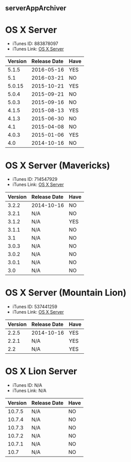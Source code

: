 ## serverAppArchiver


# OS X Server

* iTunes ID: 883878097
* iTunes Link: [OS X Server](https://itunes.apple.com/app/id883878097?mt=12)

| Version | Release Date | Have |
|:--------|:-------------|:-----|
| 5.1.5   | 2016-05-16   | YES  |
| 5.1     | 2016-03-21   | NO   |
| 5.0.15  | 2015-10-21   | YES  |
| 5.0.4   | 2015-09-21   | NO   |
| 5.0.3   | 2015-09-16   | NO   |
| 4.1.5   | 2015-08-13   | YES  |
| 4.1.3   | 2015-06-30   | NO   |
| 4.1     | 2015-04-08   | NO   |
| 4.0.3   | 2015-01-06   | YES  |
| 4.0     | 2014-10-16   | NO   |


# OS X Server (Mavericks)

* iTunes ID: 714547929
* iTunes Link: [OS X Server](https://itunes.apple.com/app/id714547929?mt=12)

| Version | Release Date | Have |
|:--------|:-------------|:-----|
| 3.2.2   | 2014-10-16   | NO   |
| 3.2.1   | N/A          | NO   |
| 3.1.2   | N/A          | YES  |
| 3.1.1   | N/A          | NO   |
| 3.1     | N/A          | NO   |
| 3.0.3   | N/A          | NO   |
| 3.0.2   | N/A          | NO   |
| 3.0.1   | N/A          | NO   |
| 3.0     | N/A          | NO   |

# OS X Server (Mountain Lion)

* iTunes ID: 537441259
* iTunes Link: [OS X Server](https://itunes.apple.com/app/id537441259?mt=12)

| Version | Release Date | Have |
|:--------|:-------------|:-----|
| 2.2.5   | 2014-10-16   | YES  |
| 2.2.1   | N/A          | YES  |
| 2.2     | N/A          | YES  |

# OS X Lion Server

 * iTunes ID: N/A
 * iTunes Link: N/A

| Version | Release Date | Have |
|:--------|:-------------|:-----|
| 10.7.5  | N/A          | NO   |
| 10.7.4  | N/A          | NO   |
| 10.7.3  | N/A          | NO   |
| 10.7.2  | N/A          | NO   |
| 10.7.1  | N/A          | NO   |
| 10.7    | N/A          | NO   |